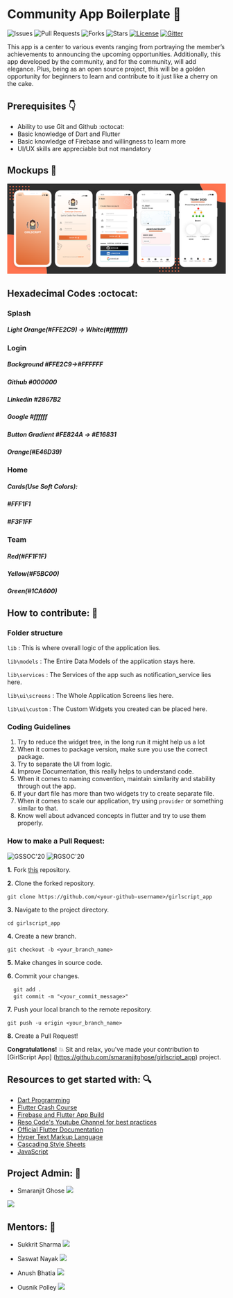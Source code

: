 # Community App Boilerplate  :information_desk_person:

![Issues](https://img.shields.io/github/issues/smaranjitghose/girlscript_app)
![Pull Requests](https://img.shields.io/github/issues-pr/smaranjitghose/girlscript_app)
![Forks](https://img.shields.io/github/forks/smaranjitghose/girlscript_app)
![Stars](https://img.shields.io/github/stars/smaranjitghose/girlscript_app)
[![License](https://img.shields.io/github/license/smaranjitghose/girlscript_app)](https://github.com/smaranjitghose/girlscript_app/blob/master/LICENSE)
[![Gitter](https://badges.gitter.im/girlscript_app/community.svg)](https://gitter.im/girlscript_app/community?utm_source=badge&utm_medium=badge&utm_campaign=pr-badge)


This app is a center to various events ranging from portraying the member’s achievements to announcing the upcoming opportunities.
Additionally, this app developed by the community, and for the community, will add elegance. Plus, being as an open source project, this will be a golden opportunity for beginners to learn and contribute to it just like a cherry on the cake.


## Prerequisites  :point_down:
- Ability to use Git and Github :octocat:
- Basic knowledge of Dart and Flutter
- Basic knowledge of Firebase and willingness to learn more
- UI/UX skills are appreciable but not mandatory


## Mockups  :memo:

<img src="https://github.com/smaranjitghose/girlscript_app/blob/master/MockUp/Mockup01.png" alt="feed example" width="800">

## Hexadecimal Codes :octocat: 

### Splash
##### Light Orange(#FFE2C9) -> White(#fffffff)

### Login
##### Background #FFE2C9->#FFFFFF
##### Github #000000
##### Linkedin #2867B2
##### Google #ffffff
##### Button Gradient #FE824A -> #E16831
##### Orange(#E46D39)

### Home
##### Cards(Use Soft Colors):
##### #FFF1F1
##### #F3F1FF

### Team
##### Red(#FF1F1F)
##### Yellow(#F5BC00)
##### Green(#1CA600)


## How to contribute: :construction_worker:

### Folder structure

`lib` : This is where overall logic of the application lies.

`lib\models` : The Entire Data Models of the application stays here.

`lib\services` : The Services of the app such as notification_service lies here.

`lib\ui\screens` : The Whole Application Screens lies here.

`lib\ui\custom` : The Custom Widgets you created can be placed here.

### Coding Guidelines

1. Try to reduce the widget tree, in the long run it might help us a lot
2. When it comes to package version, make sure you use the correct package.
3. Try to separate the UI from logic.
4. Improve Documentation, this really helps to understand code.
5. When it comes to naming convention, maintain similarity and stability through out the app.
6. If your dart file has more than two widgets try to create separate file.
7. When it comes to scale our application, try using `provider` or something similar to that.
8. Know well about advanced concepts in flutter and try to use them properly.

### How to make a Pull Request:


![GSSOC'20](https://img.shields.io/badge/GSSOC-20-orange?style=for-the-badge)
![RGSOC'20](https://img.shields.io/badge/RGSOC-20-red?style=for-the-badge)


**1.** Fork [this](https://github.com/smaranjitghose/girlscript_app) repository.

**2.** Clone the forked repository.

```terminal
git clone https://github.com/<your-github-username>/girlscript_app
```

**3.** Navigate to the project directory.

```terminal
cd girlscript_app
```

**4.** Create a new branch.

```terminal
git checkout -b <your_branch_name>
```

**5.** Make changes in source code.

**6.** Commit your changes.

```terminal
  git add .
  git commit -m "<your_commit_message>"
```

**7.** Push your local branch to the remote repository.

```terminal
git push -u origin <your_branch_name>
```

**8.** Create a Pull Request!

**Congratulations!**  :boom: Sit and relax, you've made your contribution to [GirlScript App]  (https://github.com/smaranjitghose/girlscript_app) project.


##  Resources to get started with: :mag:
+  [Dart Programming](https://www.youtube.com/watch?v=Ej_Pcr4uC2Q)
+  [Flutter Crash Course](https://www.youtube.com/watch?v=pTJJsmejUOQ)
+  [Firebase and Flutter  App Build](https://www.youtube.com/playlist?list=PL4cUxeGkcC9j--TKIdkb3ISfRbJeJYQwC)
+  [Reso Code's Youtube Channel for best practices](https://www.youtube.com/channel/UCSIvrn68cUk8CS8MbtBmBkA/featured)
+  [Official Flutter Documentation](https://flutter.dev/docs)
+  [Hyper Text Markup Language](https://www.w3schools.com/html/html_intro.asp)
+ [Cascading Style Sheets](https://developer.mozilla.org/en-US/docs/Web/CSS/Reference)
+ [JavaScript](https://developer.mozilla.org/en-US/docs/Web/JavaScript/Reference)


## Project Admin:  :bust_in_silhouette:
* Smaranjit Ghose
<a href="https://github.com/smaranjitghose"><img src="https://avatars0.githubusercontent.com/u/46641503?s=460&u=868408b0ce6ec939f90af0dbc256d04baf489f83&v=4" width=20></a>

![](https://img.shields.io/twitter/url?label=Twitter&style=social&url=https%3A%2F%2Ftwitter.com%2Fsmaranjitghose)

## Mentors: :busts_in_silhouette:
* Sukkrit Sharma
<a href="https://github.com/sukkritsharmaofficial"><img src="assets/Icons/GitHub_Mark.png" width=20></a>

* Saswat Nayak
<a href="https://github.com/swat1998"><img src="assets/Icons/GitHub_Mark.png" width=20></a>

* Anush Bhatia
<a href="https://github.com/anushbhatia"><img src="assets/Icons/GitHub_Mark.png" width=20></a>

* Ousnik Polley
<a href="https://github.com/ousnik"><img src="assets/Icons/GitHub_Mark.png" width=20></a>


